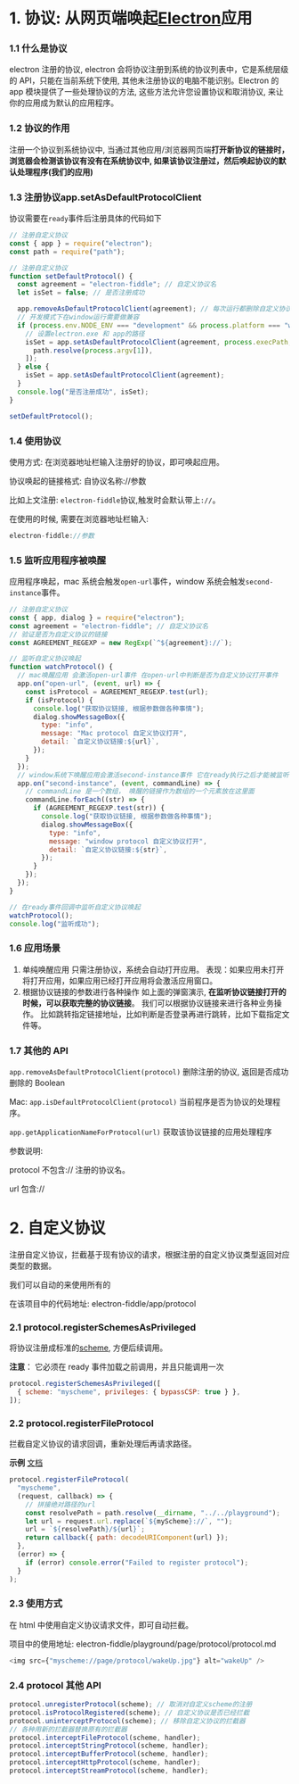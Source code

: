# 1. 协议: 从网页端唤起[Electron](https://link.juejin.cn/?target=https%3A%2F%2Fwww.electronjs.org%2Fzh%2Fdocs)应用

### 1.1 什么是协议

electron 注册的协议, electron 会将协议注册到系统的协议列表中，它是系统层级的 API，只能在当前系统下使用, 其他未注册协议的电脑不能识别。Electron 的 app 模块提供了一些处理协议的方法, 这些方法允许您设置协议和取消协议, 来让你的应用成为默认的应用程序。

### 1.2 协议的作用

注册一个协议到系统协议中, 当通过其他应用/浏览器网页端**打开新协议的链接时，浏览器会检测该协议有没有在系统协议中, 如果该协议注册过，然后唤起协议的默认处理程序(我们的应用)**

### 1.3 注册协议**app.setAsDefaultProtocolClient**

协议需要在`ready`事件后注册具体的代码如下

```js
// 注册自定义协议
const { app } = require("electron");
const path = require("path");

// 注册自定义协议
function setDefaultProtocol() {
  const agreement = "electron-fiddle"; // 自定义协议名
  let isSet = false; // 是否注册成功

  app.removeAsDefaultProtocolClient(agreement); // 每次运行都删除自定义协议 然后再重新注册
  // 开发模式下在window运行需要做兼容
  if (process.env.NODE_ENV === "development" && process.platform === "win32") {
    // 设置electron.exe 和 app的路径
    isSet = app.setAsDefaultProtocolClient(agreement, process.execPath, [
      path.resolve(process.argv[1]),
    ]);
  } else {
    isSet = app.setAsDefaultProtocolClient(agreement);
  }
  console.log("是否注册成功", isSet);
}

setDefaultProtocol();
```

### 1.4 使用协议

使用方式: 在浏览器地址栏输入注册好的协议，即可唤起应用。

协议唤起的链接格式: 自协议名称://参数

比如上文注册: `electron-fiddle`协议,触发时会默认带上`://`。

在使用的时候, 需要在浏览器地址栏输入:

```js
electron-fiddle://参数
```

### 1.5 监听应用程序被唤醒

应用程序唤起，mac 系统会触发`open-url`事件，window 系统会触发`second-instance`事件。

```js
// 注册自定义协议
const { app, dialog } = require("electron");
const agreement = "electron-fiddle"; // 自定义协议名
// 验证是否为自定义协议的链接
const AGREEMENT_REGEXP = new RegExp(`^${agreement}://`);

// 监听自定义协议唤起
function watchProtocol() {
  // mac唤醒应用 会激活open-url事件 在open-url中判断是否为自定义协议打开事件
  app.on("open-url", (event, url) => {
    const isProtocol = AGREEMENT_REGEXP.test(url);
    if (isProtocol) {
      console.log("获取协议链接, 根据参数做各种事情");
      dialog.showMessageBox({
        type: "info",
        message: "Mac protocol 自定义协议打开",
        detail: `自定义协议链接:${url}`,
      });
    }
  });
  // window系统下唤醒应用会激活second-instance事件 它在ready执行之后才能被监听
  app.on("second-instance", (event, commandLine) => {
    // commandLine 是一个数组， 唤醒的链接作为数组的一个元素放在这里面
    commandLine.forEach((str) => {
      if (AGREEMENT_REGEXP.test(str)) {
        console.log("获取协议链接, 根据参数做各种事情");
        dialog.showMessageBox({
          type: "info",
          message: "window protocol 自定义协议打开",
          detail: `自定义协议链接:${str}`,
        });
      }
    });
  });
}

// 在ready事件回调中监听自定义协议唤起
watchProtocol();
console.log("监听成功");
```

### 1.6 应用场景

1. 单纯唤醒应用 只需注册协议，系统会自动打开应用。 表现：如果应用未打开将打开应用，如果应用已经打开应用将会激活应用窗口。
2. 根据协议链接的参数进行各种操作 如上面的弹窗演示, **在监听协议链接打开的时候，可以获取完整的协议链接**。 我们可以根据协议链接来进行各种业务操作。 比如跳转指定链接地址，比如判断是否登录再进行跳转，比如下载指定文件等。

### 1.7 其他的 API

`app.removeAsDefaultProtocolClient(protocol)` 删除注册的协议, 返回是否成功删除的 Boolean

Mac: `app.isDefaultProtocolClient(protocol)` 当前程序是否为协议的处理程序。

`app.getApplicationNameForProtocol(url)` 获取该协议链接的应用处理程序

参数说明:

protocol 不包含:// 注册的协议名。

url 包含://

# 2. 自定义协议

注册自定义协议，拦截基于现有协议的请求，根据注册的自定义协议类型返回对应类型的数据。

我们可以自动的来使用所有的

在该项目中的代码地址: electron-fiddle/app/protocol

### 2.1 protocol.registerSchemesAsPrivileged

将协议注册成标准的[scheme](https://link.juejin.cn/?target=https%3A%2F%2Fso.csdn.net%2Fso%2Fsearch%3Fq%3Dscheme%26spm%3D1001.2101.3001.7020), 方便后续调用。

**注意**： 它必须在 ready 事件加载之前调用，并且只能调用一次

```js
protocol.registerSchemesAsPrivileged([
  { scheme: "myscheme", privileges: { bypassCSP: true } },
]);
```

### 2.2 protocol.registerFileProtocol

拦截自定义协议的请求回调，重新处理后再请求路径。

**示例** [文档](https://link.juejin.cn/?target=https%3A%2F%2Fwww.electronjs.org%2Fdocs%2Flatest%2Fapi%2Fprotocol)

```js
protocol.registerFileProtocol(
  "myscheme",
  (request, callback) => {
    // 拼接绝对路径的url
    const resolvePath = path.resolve(__dirname, "../../playground");
    let url = request.url.replace(`${myScheme}://`, "");
    url = `${resolvePath}/${url}`;
    return callback({ path: decodeURIComponent(url) });
  },
  (error) => {
    if (error) console.error("Failed to register protocol");
  }
);
```

### 2.3 使用方式

在 html 中使用自定义协议请求文件，即可自动拦截。

项目中的使用地址: electron-fiddle/playground/page/protocol/protocol.md

```js
<img src={"myscheme://page/protocol/wakeUp.jpg"} alt="wakeUp" />
```

### 2.4 protocol 其他 API

```js
protocol.unregisterProtocol(scheme); // 取消对自定义scheme的注册
protocol.isProtocolRegistered(scheme); // 自定义协议是否已经拦截
protocol.uninterceptProtocol(scheme); // 移除自定义协议的拦截器
// 各种用新的拦截器替换原有的拦截器
protocol.interceptFileProtocol(scheme, handler);
protocol.interceptStringProtocol(scheme, handler);
protocol.interceptBufferProtocol(scheme, handler);
protocol.interceptHttpProtocol(scheme, handler);
protocol.interceptStreamProtocol(scheme, handler);
```
